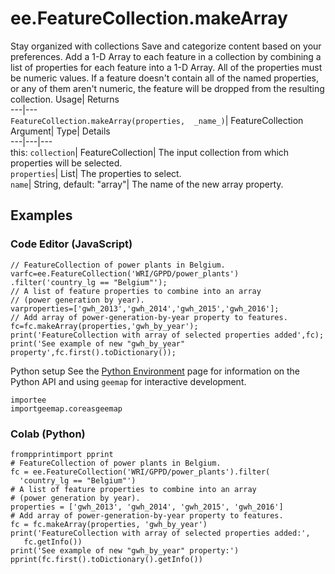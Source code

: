  
#  ee.FeatureCollection.makeArray
Stay organized with collections  Save and categorize content based on your preferences. 
Add a 1-D Array to each feature in a collection by combining a list of properties for each feature into a 1-D Array. All of the properties must be numeric values. If a feature doesn't contain all of the named properties, or any of them aren't numeric, the feature will be dropped from the resulting collection. Usage| Returns  
---|---  
`FeatureCollection.makeArray(properties,  _name_)`| FeatureCollection  
Argument| Type| Details  
---|---|---  
this: `collection`| FeatureCollection| The input collection from which properties will be selected.  
`properties`| List| The properties to select.  
`name`| String, default: "array"| The name of the new array property.  
## Examples
### Code Editor (JavaScript)
```
// FeatureCollection of power plants in Belgium.
varfc=ee.FeatureCollection('WRI/GPPD/power_plants')
.filter('country_lg == "Belgium"');
// A list of feature properties to combine into an array
// (power generation by year).
varproperties=['gwh_2013','gwh_2014','gwh_2015','gwh_2016'];
// Add array of power-generation-by-year property to features.
fc=fc.makeArray(properties,'gwh_by_year');
print('FeatureCollection with array of selected properties added',fc);
print('See example of new "gwh_by_year" property',fc.first().toDictionary());
```

Python setup
See the [ Python Environment](https://developers.google.com/earth-engine/guides/python_install) page for information on the Python API and using `geemap` for interactive development.
```
importee
importgeemap.coreasgeemap
```

### Colab (Python)
```
frompprintimport pprint
# FeatureCollection of power plants in Belgium.
fc = ee.FeatureCollection('WRI/GPPD/power_plants').filter(
  'country_lg == "Belgium"')
# A list of feature properties to combine into an array
# (power generation by year).
properties = ['gwh_2013', 'gwh_2014', 'gwh_2015', 'gwh_2016']
# Add array of power-generation-by-year property to features.
fc = fc.makeArray(properties, 'gwh_by_year')
print('FeatureCollection with array of selected properties added:',
   fc.getInfo())
print('See example of new "gwh_by_year" property:')
pprint(fc.first().toDictionary().getInfo())
```

